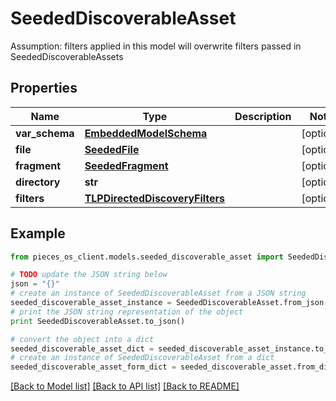 # SeededDiscoverableAsset

Assumption: filters applied in this model will overwrite filters passed in SeededDiscoverableAssets

## Properties
Name | Type | Description | Notes
------------ | ------------- | ------------- | -------------
**var_schema** | [**EmbeddedModelSchema**](EmbeddedModelSchema.md) |  | [optional] 
**file** | [**SeededFile**](SeededFile.md) |  | [optional] 
**fragment** | [**SeededFragment**](SeededFragment.md) |  | [optional] 
**directory** | **str** |  | [optional] 
**filters** | [**TLPDirectedDiscoveryFilters**](TLPDirectedDiscoveryFilters.md) |  | [optional] 

## Example

```python
from pieces_os_client.models.seeded_discoverable_asset import SeededDiscoverableAsset

# TODO update the JSON string below
json = "{}"
# create an instance of SeededDiscoverableAsset from a JSON string
seeded_discoverable_asset_instance = SeededDiscoverableAsset.from_json(json)
# print the JSON string representation of the object
print SeededDiscoverableAsset.to_json()

# convert the object into a dict
seeded_discoverable_asset_dict = seeded_discoverable_asset_instance.to_dict()
# create an instance of SeededDiscoverableAsset from a dict
seeded_discoverable_asset_form_dict = seeded_discoverable_asset.from_dict(seeded_discoverable_asset_dict)
```
[[Back to Model list]](../README.md#documentation-for-models) [[Back to API list]](../README.md#documentation-for-api-endpoints) [[Back to README]](../README.md)



